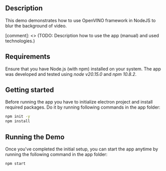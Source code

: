 ## Description

This demo demonstrates how to use OpenVINO framework in NodeJS to blur the background of video. 

[comment]: <> (TODO: Description how to use the app (manual) and used technologies.)


## Requirements

Ensure that you have Node.js (with npm) installed on your system. The app was developed and tested using *node v20.15.0* and *npm 10.8.2*.

## Getting started

Before running the app you have to initialize electron project and install required packages. Do it by running following commands in the app folder:

```bash
npm init -y
npm install
```

## Running the Demo

Once you've completed the initial setup, you can start the app anytime by running the following command in the app folder:

```bash
npm start
```
